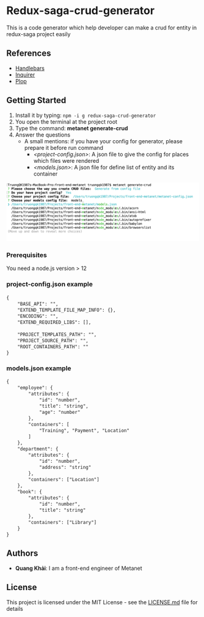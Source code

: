 # Redux-saga-crud-generator

This is a code generator which help developer can make a crud for entity in redux-saga project easily

## References
- [Handlebars](https://handlebarsjs.com/)
- [Inquirer](https://www.npmjs.com/package/inquirer)
- [Plop](https://plopjs.com/)

## Getting Started

1. Install it by typing: ```npm -i g redux-saga-crud-generator```
2. You open the terminal at the project root
3. Type the command: **metanet generate-crud**
4. Answer the questions
   - A small mentions: if you have your config for generator, please prepare it before run command
     - *<project-config.json>*: A json file to give the config for places which files were rendered
     - *<models.json>*: A json file for define list of entity and its container

![Terminal Screenshot](./terminal-screenshot.png)

### Prerequisites

You need a node.js version > 12

### project-config.json example
```
{
    "BASE_API": "",
    "EXTEND_TEMPLATE_FILE_MAP_INFO": {},
    "ENCODING": "",
    "EXTEND_REQUIRED_LIBS": [],

    "PROJECT_TEMPLATES_PATH": "",
    "PROJECT_SOURCE_PATH": "",
    "ROOT_CONTAINERS_PATH": ""
}
```

### models.json example
```
{
    "employee": {
        "attributes": {
            "id": "number",
            "title": "string",
            "age": "number"
        },
        "containers": [
            "Training", "Payment", "Location"
        ]
    },
    "department": {
        "attributes": {
            "id": "number",
            "address": "string"
        },
        "containers": ["Location"]
    },
    "book": {
        "attributes": {
            "id": "number",
            "title": "string"
        },
        "containers": ["Library"]
    }
}
```

## Authors

* **Quang Khải**: I am a front-end engineer of Metanet 

## License

This project is licensed under the MIT License - see the [LICENSE.md](LICENSE.md) file for details

